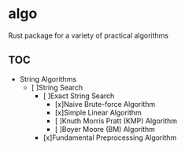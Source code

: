 # algo
Rust package for a variety of practical algorithms

## TOC
- String Algorithms
    - [ ]String Search
        - [ ]Exact String Search
            - [x]Naive Brute-force Algorithm
            - [x]Simple Linear Algorithm
            - [ ]Knuth Morris Pratt (KMP) Algorithm
            - [ ]Boyer Moore (BM) Algorithm
        - [x]Fundamental Preprocessing Algorithm
